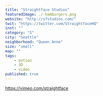 ```yaml
---
title: "Straightface Studios"
featuredImage: ./-hamburgers.png
website: "http://sfstudios.com/"
twit: "https://twitter.com/StraightfaceHQ"
inst: ""
category: "S"
city: "Seattle"
neighborhood: "Queen Anne"
size: "small"
map: ""
tags:
    - motion
    - 3D
    - video
published: true
---
```


https://vimeo.com/straightface
